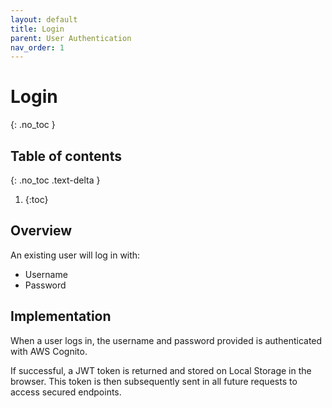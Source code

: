 ```yaml
---
layout: default
title: Login
parent: User Authentication
nav_order: 1
---
```


# Login
{: .no_toc }

## Table of contents
{: .no_toc .text-delta }

1. {:toc}

## Overview
An existing user will log in with:
* Username
* Password

## Implementation
When a user logs in, the username and password provided is authenticated with AWS Cognito.

If successful, a JWT token is returned and stored on Local Storage in the browser. 
This token is then subsequently sent in all future requests to access secured endpoints.